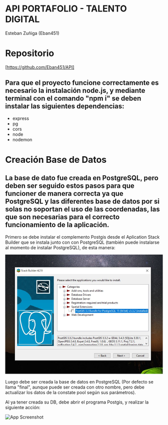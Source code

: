 # API PORTAFOLIO - TALENTO DIGITAL

Esteban Zuñiga (Eban451)


# Repositorio
[https://github.com/Eban451/API]

## Para que el proyecto funcione correctamente es necesario la instalación node.js, y mediante terminal con el comando "npm i" se deben instalar las siguientes dependencias:
- express
- pg
- cors
- node
- nodemon

# Creación Base de Datos

## La base de dato fue creada en PostgreSQL, pero deben ser seguido estos pasos para que funcioner de manera correcta ya que PostgreSQL y las diferentes base de datos por si solas no soportan el uso de las coordenadas, las que son necesarias para el correcto funcionamiento de la aplicación.

Primero se debe instalar el complemento Postgis desde el Aplication Stack Builder que se instala junto con con PostgreSQL (también puede instalarse al momento de instalar PostgreSQL), de esta manera:

![App Screenshot](https://github.com/Eban451/API/blob/master/screenshots/IPostgis.JPG?raw=true)

Luego debe ser creada la base de datos en PostgreSQL (Por defecto se llama "final", aunque puede ser creada con otro nombre, pero debe actualizar los datos de la constate pool según sus parámetros).

Al ya tener creada su DB, debe abrir el programa Postgis, y realizar la siguiente acción:

![App Screenshot](?raw=true)
